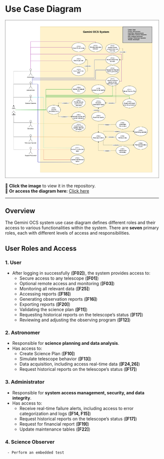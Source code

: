 # Use Case Diagram  

[![Gemini 8 D2 Use Case](images/Gemini8_D2_Usecase.png)](images/Gemini8_D2_Usecase.png)  

 
📌 **Click the image** to view it in the repository.  
🔗 **Or access the diagram here:** [Click here](https://drive.google.com/file/d/1d1ErUXj15VuybF0XfAjOHoKt5g2jQZVK/view?usp=sharing)  

---
## Overview
The Gemini OCS system use case diagram defines different roles and their access to various functionalities within the system. There are **seven** primary roles, each with different levels of access and responsibilities.

## User Roles and Access

### 1. **User**
   - After logging in successfully (**[F02]**), the system provides access to:
     - Secure access to any telescope (**[F01]**)
     - Optional remote access and monitoring (**[F03]**)
     - Monitoring all relevant data (**[F25]**)
     - Accessing reports (**[F18]**)
     - Generating observation reports (**[F16]**)
     - Exporting reports (**[F20]**)
     - Validating the science plan (**[F11]**)
     - Requesting historical reports on the telescope’s status (**[F17]**)
     - Reviewing and adjusting the observing program (**[F12]**)
    
### 2. **Astronomer**
   - Responsible for **science planning and data analysis**.
   - Has access to:
     - Create Science Plan (**[F10]**)
     - Simulate telescope behavior (**[F13]**)
     - Data acquisition, including access real-time data (**[F24,26]**)
     - Request historical reports on the telescope’s status (**[F17]**)
  
    
### 3. **Administrator**
   - Responsible for **system access management, security, and data integrity**.
   - Has access to:
     - Receive real-time failure alerts, including access to error categorization and logs (**[F14, F15]**)
     - Request historical reports on the telescope’s status (**[F17]**)
     - Request for financial report (**[F19]**)
     - Update maintenance tables (**[F22]**)
### 4. **Science Observer**  
     - Perform an embedded test
   
